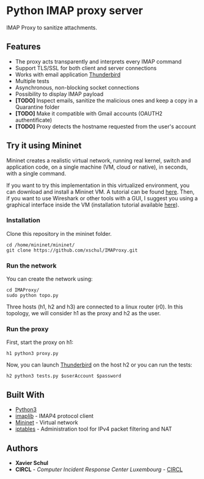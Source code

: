 # Python IMAP proxy server

IMAP Proxy to sanitize attachments.

## Features

* The proxy acts transparently and interprets every IMAP command
* Support TLS/SSL for both client and server connections
* Works with email application [Thunderbird](https://www.mozilla.org/en-US/thunderbird/)
* Multiple tests
* Asynchronous, non-blocking socket connections
* Possibility to display IMAP payload
* **[TODO]** Inspect emails, sanitize the malicious ones and keep a copy in a Quarantine folder
* **[TODO]** Make it compatible with Gmail accounts (OAUTH2 authentificate)
* **[TODO]** Proxy detects the hostname requested from the user's account

## Try it using Mininet

Mininet creates a realistic virtual network, running real kernel, switch and application code, on a single machine (VM, cloud or native), in seconds, with a single command.

If you want to try this implementation in this virtualized environment, you can download and install a Mininet VM. A tutorial can be found [here](http://mininet.org/download/#option-1-mininet-vm-installation-easy-recommended). Then, if you want to use Wireshark or other tools with a GUI, I suggest you using a graphical interface inside the VM (installation tutorial available [here](https://github.com/mininet/mininet/wiki/FAQ#vm-console-gui)).

### Installation

Clone this repository in the mininet folder.

```
cd /home/mininet/mininet/
git clone https://github.com/xschul/IMAProxy.git
```

### Run the network

You can create the network using:

```
cd IMAProxy/
sudo python topo.py
```

Three hosts (h1, h2 and h3) are connected to a linux router (r0). In this topology, we will consider h1 as the proxy and h2 as the user.

### Run the proxy

First, start the proxy on h1:

```
h1 python3 proxy.py
```

Now, you can launch [Thunderbird](https://www.mozilla.org/en-US/thunderbird/) on the host h2 or you can run the tests:

```
h2 python3 tests.py $userAccount $password
```

## Built With

* [Python3](https://www.python.org/download/releases/3.0/)
* [imaplib](https://docs.python.org/2/library/imaplib.html) - IMAP4 protocol client
* [Mininet](https://http://mininet.org/) - Virtual network
* [iptables](http://ipset.netfilter.org/iptables.man.html) - Administration tool for IPv4 packet filtering and NAT   

## Authors

* **Xavier Schul**
* **CIRCL** - *Computer Incident Response Center Luxembourg* - [CIRCL](https://www.circl.lu/)

